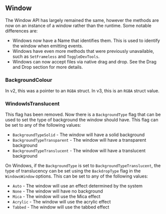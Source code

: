 ## Window

The Window API has largely remained the same, however the methods are now on an
instance of a window rather than the runtime. Some notable differences are:

- Windows now have a Name that identifies them. This is used to identify the
  window when emitting events.
- Windows have even more methods that were previously unavailable, such
  as `SetFrameless` and `ToggleDevTools`.
- Windows can now accept files via native drag and drop. See the Drag and Drop
  section for more details.

### BackgroundColour

In v2, this was a pointer to an `RGBA` struct. In v3, this is an `RGBA` struct
value.

### WindowIsTranslucent

This flag has been removed. Now there is a `BackgroundType` flag that can be
used to set the type of background the window should have. This flag can be set
to any of the following values:

- `BackgroundTypeSolid` - The window will have a solid background
- `BackgroundTypeTransparent` - The window will have a transparent background
- `BackgroundTypeTranslucent` - The window will have a translucent background

On Windows, if the `BackgroundType` is set to `BackgroundTypeTranslucent`, the
type of translucency can be set using the `BackdropType` flag in the
`WindowsWindow` options. This can be set to any of the following values:

- `Auto` - The window will use an effect determined by the system
- `None` - The window will have no background
- `Mica` - The window will use the Mica effect
- `Acrylic` - The window will use the acrylic effect
- `Tabbed` - The window will use the tabbed effect